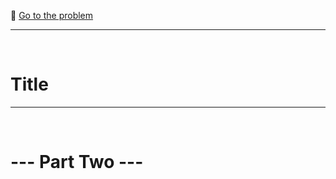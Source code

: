🔗 [Go to the problem](https://adventofcode.com/{YEAR}/day/{DAY})
<br />

---
<br />

# Title

---
<br />

# --- Part Two ---